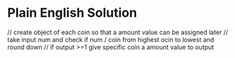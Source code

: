 # Plain English Solution

// create object of each coin so that a amount value can be assigned later
// take input num and check if num / coin from highest ocin to lowest and round down
// if output >=1 give specific coin a amount value to output
